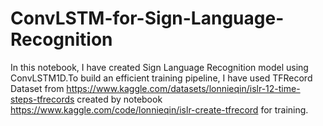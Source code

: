 # ConvLSTM-for-Sign-Language-Recognition
In this notebook, I have created Sign Language Recognition model using ConvLSTM1D.To build an efficient training pipeline, I have used TFRecord Dataset from https://www.kaggle.com/datasets/lonnieqin/islr-12-time-steps-tfrecords created by notebook https://www.kaggle.com/code/lonnieqin/islr-create-tfrecord for training.
